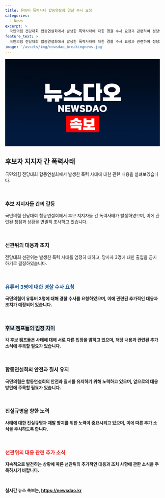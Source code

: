 ```yaml
---
title: 유튜버 폭력사태 합동연설회 경찰 수사 요청
categories:
  - News
excerpt: >
  국민의힘 전당대회 합동연설회에서 발생한 폭력사태에 대한 경찰 수사 요청과 관련하여 정당의 대응이 화제다. 유튜버 3명에 대한 경찰 수사 요청과 함께 전당대회 선관위의 엄정 수사 촉구가 이뤄졌고, 폭력사태를 일으킨 당사자들의 출입 금지 조치도 예정되어 있어 사안의 전개가 주목된다. 한 후보 캠프와 원 후보 캠프는 사태에 대한 다른 시각을 제시하고, 각자의 주장을 펼치며 대응하고 있다. 이에 대한 관심이 뜨겁게 높아지고 있다.
feature_text: >
  국민의힘 전당대회 합동연설회에서 발생한 폭력사태에 대한 경찰 수사 요청과 관련하여 정당의 대응이 화제다. 유튜버 3명에 대한 경찰 수사 요청과 함께 전당대회 선관위의 엄정 수사 촉구가 이뤄졌고, 폭력사태를 일으킨 당사자들의 출입 금지 조치도 예정되어 있어 사안의 전개가 주목된다. 한 후보 캠프와 원 후보 캠프는 사태에 대한 다른 시각을 제시하고, 각자의 주장을 펼치며 대응하고 있다. 이에 대한 관심이 뜨겁게 높아지고 있다.
image: '/assets/img/newsdao_breakingnews.jpg'
---
```


<p><img src="/assets/img/newsdao_breakingnews.jpg" alt="koreaapp 속보" /></p>

<h2 data-ke-size="size26">후보자 지지자 간 폭력사태</h2>

<p>국민의힘 전당대회 합동연설회에서 발생한 폭력 사태에 대한 관련 내용을 살펴보겠습니다.</p>

<p data-ke-size="size16">&nbsp;</p>

<h3>후보 지지자들 간의 갈등</h3>

<p>국민의힘 전당대회 합동연설회에서 후보 지지자들 간 폭력사태가 발생하였으며, 이에 관련된 쟁점과 상황을 면밀히 조사하고 있습니다.</p>

<p data-ke-size="size16">&nbsp;</p>

<h3>선관위의 대응과 조치</h3>

<p>전당대회 선관위는 발생한 폭력 사태를 엄정히 대하고, 당사자 3명에 대한 출입을 금지하기로 결정하였습니다.</p>

<p data-ke-size="size16">&nbsp;</p>

<h3><b><span style="color: #1a5490;">유튜버 3명에 대한 경찰 수사 요청</span><b></h3>

<p>국민의힘이 유튜버 3명에 대해 경찰 수사를 요청하였으며, 이에 관련된 추가적인 대응과 조치가 예정되어 있습니다.</p>

<p data-ke-size="size16">&nbsp;</p>

<h3><b><span style="background-color: #21538527;">후보 캠프들의 입장 차이</span></b></h3>

<p>각 후보 캠프들은 사태에 대해 서로 다른 입장을 밝히고 있으며, 해당 내용과 관련된 추가 소식에 주목할 필요가 있습니다.</p>

<p data-ke-size="size16">&nbsp;</p>

<h3>합동연설회의 안전과 질서 유지</h3>

<p>국민의힘은 합동연설회의 안전과 질서를 유지하기 위해 노력하고 있으며, 앞으로의 대응 방안에 주목할 필요가 있습니다.</p>

<p data-ke-size="size16">&nbsp;</p>

<h3>진실규명을 향한 노력</h3>

<p>사태에 대한 진실규명과 재발 방지를 위한 노력이 중요시되고 있으며, 이에 따른 추가 소식을 주시하도록 합니다.</p>

<p data-ke-size="size16">&nbsp;</p>

<h3><b><span style="color: #ee2323;">선관위의 대응 관련 추가 소식</span></b></h3>

<p>지속적으로 발전하는 상황에 따른 선관위의 추가적인 대응과 조치 사항에 관한 소식을 주목하시기 바랍니다.</p>

<p data-ke-size="size16">&nbsp;</p>
실시간 뉴스 속보는, <a href="https://newsdao.kr" rel="dofollow">https://newsdao.kr</a>


